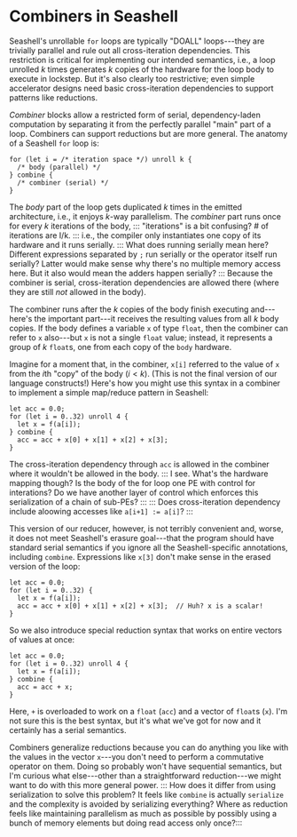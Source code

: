 Combiners in Seashell
=====================

Seashell's unrollable `for` loops are typically "DOALL" loops---they are trivially parallel and rule out all cross-iteration dependencies.
This restriction is critical for implementing our intended semantics, i.e., a loop unrolled $k$ times generates $k$ copies of the hardware for the loop body to execute in lockstep.
But it's also clearly too restrictive; even simple accelerator designs need basic cross-iteration dependencies to support patterns like reductions.

*Combiner* blocks allow a restricted form of serial, dependency-laden computation by separating it from the perfectly parallel "main" part of a loop.
Combiners can support reductions but are more general.
The anatomy of a Seashell `for` loop is:

    for (let i = /* iteration space */) unroll k {
      /* body (parallel) */
    } combine {
      /* combiner (serial) */
    }

The *body* part of the loop gets duplicated $k$ times in the emitted architecture, i.e., it enjoys $k$-way parallelism.
The *combiner* part runs once for every $k$ iterations of the body, ::: "iterations" is a bit confusing? # of iterations are I/k. ::: i.e., the compiler only instantiates one copy of its hardware and it runs serially. ::: What does running serially mean here? Different expressions separated by `;` run serially or the operator itself run serially? Latter would make sense why there's no multiple memory access here. But it also would mean the adders happen serially?  :::
Because the combiner is serial, cross-iteration dependencies are allowed there (where they are still *not* allowed in the body).

The combiner runs after the $k$ copies of the body finish executing and---here's the important part---it receives the resulting values from all $k$ body copies.
If the body defines a variable `x` of type `float`, then the combiner can refer to `x` also---but `x` is not a single `float` value; instead, it represents a group of $k$ `float`s, one from each copy of the `body` hardware.

Imagine for a moment that, in the combiner, `x[i]` referred to the value of `x` from the $i$th "copy" of the body ($i < k$).
(This is not the final version of our language constructs!)
Here's how you might use this syntax in a combiner to implement a simple map/reduce pattern in Seashell:

    let acc = 0.0;
    for (let i = 0..32) unroll 4 {
      let x = f(a[i]);
    } combine {
      acc = acc + x[0] + x[1] + x[2] + x[3];
    }

The cross-iteration dependency through `acc` is allowed in the combiner where it wouldn't be allowed in the body.
::: I see. What's the hardware mapping though? Is the body of the for loop one PE with control for interations? Do we have another layer of control which enforces this serialization of a chain of sub-PEs? :::
::: Does cross-iteration dependency include aloowing accesses like `a[i+1] := a[i]`? :::

This version of our reducer, however, is not terribly convenient and, worse, it does not meet Seashell's erasure goal---that the program should have standard serial semantics if you ignore all the Seashell-specific annotations, including `combine`.
Expressions like `x[3]` don't make sense in the erased version of the loop:

    let acc = 0.0;
    for (let i = 0..32) {
      let x = f(a[i]);
      acc = acc + x[0] + x[1] + x[2] + x[3];  // Huh? x is a scalar!
    }

So we also introduce special reduction syntax that works on entire vectors of values at once:

    let acc = 0.0;
    for (let i = 0..32) unroll 4 {
      let x = f(a[i]);
    } combine {
      acc = acc + x;
    }

Here, `+` is overloaded to work on a `float` (`acc`) and a vector of `float`s (`x`).
I'm not sure this is the best syntax, but it's what we've got for now and it certainly has a serial semantics.

Combiners generalize reductions because you can do anything you like with the values in the vector `x`---you don't need to perform a commutative operator on them. Doing so probably won't have sequential semantics, but I'm curious what else---other than a straightforward reduction---we might want to do with this more general power.
::: How does it differ from using serialization to solve this problem? It feels like `combine` is actually `serialize` and the complexity is avoided by serializing everything? Where as reduction feels like maintaining parallelism as much as possible by possibly using a bunch of memory elements but doing read access only once?:::
